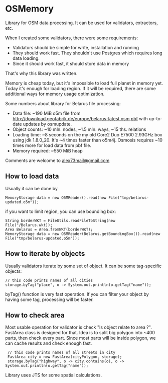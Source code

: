 OSMemory
========

Library for OSM data processing. It can be used for validators, extractors, etc.

When I created some validators, there were some requirements:

* Validators should be simple for write, installation and running
* They should work fast. They shouldn't use Postgres which requires long data loading.
* Since it should work fast, it should store data in memory

That's why this library was written.

Memory is cheap today, but it's impossible to load full planet in memory yet. Today it's enough for loading region.
If it will be required, there are some additional ways for memory usage optimization.

Some numbers about library for Belarus file processing:

* Data file: ~190 MiB o5m file from http://download.geofabrik.de/europe/belarus-latest.osm.pbf with up-to-date updates by osmupdate.
* Object counts: ~10 mln. nodes, ~1.5 mln. ways, ~15 ths. relations
* Loading time: ~8 seconds on the my old Core2 Duo E7500 2.93GHz box using jdk 1.8.0_20. It's ~4 times faster than o5m4j. Osmosis requires ~10 times more for load data from pbf file.
* Memory required: ~550 MiB heap

Comments are welcome to alex73mail@gmail.com

How to load data
----------------

Usually it can be done by 

    MemoryStorage data = new O5MReader().read(new File("tmp/belarus-updated.o5m"));

if you want to limit region, you can use bounding box:

    String borderWKT = FileUtils.readFileToString(new File("/Belarus.wkt));
    Area Belarus = Area.fromWKT(borderWKT);
    MemoryStorage data = new O5MReader(Belarus.getBoundingBox()).read(new File("tmp/belarus-updated.o5m"));

How to iterate by objects
-------------------------

Usually validators iterate by some set of object. It can be some tag-specific objects:

    // this code prints names of all cities
    storage.byTag("place", o -> System.out.println(o.getTag("name"));

byTag() function is very fast operation. If you can filter your object by having some tag, processing will be faster.

How to check area
-----------------

Most usable operation for validator is check "Is object relate to area ?". FastArea class is designed for that.
Idea is to split big polygon into ~400 parts, then check every part. Since most parts will be inside polygon, we can cache results and check enough fast.

     // this code prints names of all streets in city
     FastArea city = new FastArea(cityPolygon, storage);
     storage.byTag("highway", o -> city.contains(o), o -> System.out.println(o.getTag("name"));

Library uses JTS for some spatial calculations.
